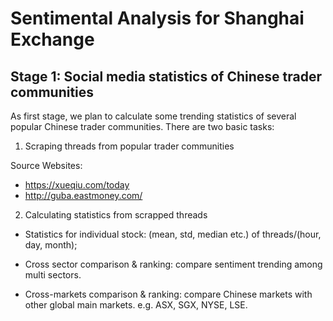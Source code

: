 # Sentimental Analysis for Shanghai Exchange #

## Stage 1: Social media statistics of Chinese trader communities ##

As first stage, we plan to calculate some trending statistics of
several popular Chinese trader communities. There are two basic
tasks:

1. Scraping threads from popular trader communities

Source Websites:
- https://xueqiu.com/today 
- http://guba.eastmoney.com/

2. Calculating statistics from scrapped threads

- Statistics for individual stock: (mean, std, median etc.) of
  threads/(hour, day, month);

- Cross sector comparison & ranking: compare sentiment trending among
  multi sectors.

- Cross-markets comparison & ranking: compare Chinese markets with
  other global main markets. e.g. ASX, SGX, NYSE, LSE.
